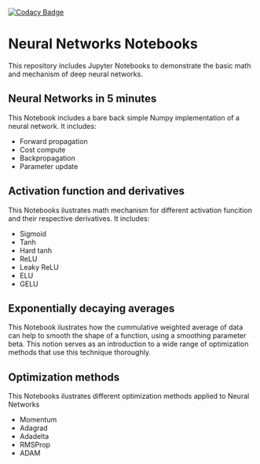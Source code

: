 [![Codacy Badge](https://app.codacy.com/project/badge/Grade/d47e08430406414b9377f26503aa979b)](https://www.codacy.com/gh/MaxSob/NeuralNetworks_In_5_minutes/dashboard?utm_source=github.com&amp;utm_medium=referral&amp;utm_content=MaxSob/NeuralNetworks_In_5_minutes&amp;utm_campaign=Badge_Grade)
# Neural Networks Notebooks
This repository includes Jupyter Notebooks to demonstrate the basic math and mechanism of deep neural networks.

## Neural Networks in 5 minutes
This Notebook includes a bare back simple Numpy implementation of a neural network. It includes:
*   Forward propagation
*   Cost compute
*   Backpropagation
*   Parameter update

## Activation function and derivatives
This Notebooks ilustrates math mechanism for different activation funcition and their respective derivatives. It includes:
*   Sigmoid
*   Tanh
*   Hard tanh
*   ReLU
*   Leaky ReLU
*   ELU
*   GELU
## Exponentially decaying averages
This Notebook ilustrates how the cummulative weighted average of data can help to smooth the shape of a function, using a smoothing parameter beta. This notion serves as an introduction to a wide range of optimization methods that use this technique thoroughly.

## Optimization methods
This Notebooks ilustrates different optimization methods applied to Neural Networks
*   Momentum
*   Adagrad
*   Adadelta
*   RMSProp
*   ADAM
